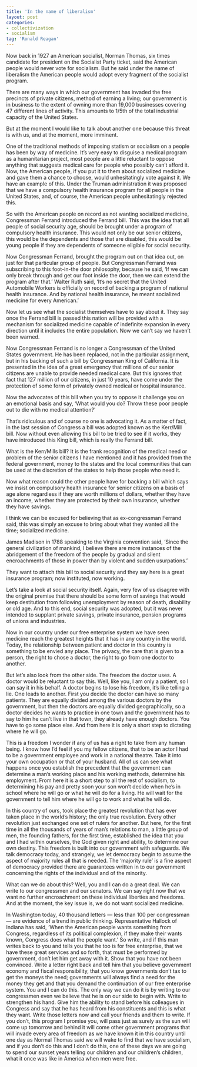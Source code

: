 ```yaml
---
title: 'In the name of liberalism'
layout: post
categories:
- collectivization
- socialism
tag: 'Ronald Reagan'
---
```


Now back in 1927 an American socialist, Norman Thomas, six times candidate for president on the Socialist Party ticket, said the American people would never vote for socialism. But he said under the name of liberalism the American people would adopt every fragment of the socialist program.

There are many ways in which our government has invaded the free precincts of private citizens, method of earning a living; our government is in business to the extent of owning more than 19,000 businesses covering 47 different lines of activity. This amounts to 1/5th of the total industrial capacity of the United States.

But at the moment I would like to talk about another one because this threat is with us, and at the moment, more imminent.

One of the traditional methods of imposing statism or socialism on a people has been by way of medicine. It’s very easy to disguise a medical program as a humanitarian project, most people are a little reluctant to oppose anything that suggests medical care for people who possibly can’t afford it. Now, the American people, if you put it to them about socialized medicine and gave them a chance to choose, would unhesitatingly vote against it. We have an example of this. Under the Truman administration it was proposed that we have a compulsory health insurance program for all people in the United States, and, of course, the American people unhesitatingly rejected this.

So with the American people on record as not wanting socialized medicine, Congressman Ferrand introduced the Ferrand bill. This was the idea that all people of social security age, should be brought under a program of compulsory health insurance. This would not only be our senior citizens, this would be the dependents and those that are disabled, this would be young people if they are dependents of someone eligible for social security.

Now Congressman Ferrand, brought the program out on that idea out, on just for that particular group of people. But Congressman Ferrand was subscribing to this foot-in-the door philosophy, because he said, ‘If we can only break through and get our foot inside the door, then we can extend the program after that.’ Walter Ruth said, ‘It’s no secret that the United Automobile Workers is officially on record of backing a program of national health insurance. And by national health insurance, he meant socialized medicine for every American.’

Now let us see what the socialist themselves have to say about it. They say once the Ferrand bill is passed this nation will be provided with a mechanism for socialized medicine capable of indefinite expansion in every direction until it includes the entire population. Now we can’t say we haven’t been warned.

Now Congressman Ferrand is no longer a Congressman of the United States government. He has been replaced, not in the particular assignment, but in his backing of such a bill by Congressman King of California. It is presented in the idea of a great emergency that millions of our senior citizens are unable to provide needed medical care. But this ignores that fact that 127 million of our citizens, in just 10 years, have come under the protection of some form of privately owned medical or hospital insurance.

Now the advocates of this bill when you try to oppose it challenge you on an emotional basis and say, ‘What would you do? Throw these poor people out to die with no medical attention?’

That’s ridiculous and of course no one is advocating it. As a matter of fact, in the last session of Congress a bill was adopted known as the Kerr/Mill bill. Now without even allowing this bill to be tried to see if it works, they have introduced this King bill, which is really the Ferrand bill.

What is the Kerr/Mills bill? It is the frank recognition of the medical need or problem of the senior citizens I have mentioned and it has provided from the federal government, money to the states and the local communities that can be used at the discretion of the states to help those people who need it.

Now what reason could the other people have for backing a bill which says we insist on compulsory health insurance for senior citizens on a basis of age alone regardless if they are worth millions of dollars, whether they have an income, whether they are protected by their own insurance, whether they have savings.

I think we can be excused for believing that as ex-congressman Ferrand said, this was simply an excuse to bring about what they wanted all the time; socialized medicine.

James Madison in 1788 speaking to the Virginia convention said, ‘Since the general civilization of mankind, I believe there are more instances of the abridgement of the freedom of the people by gradual and silent encroachments of those in power than by violent and sudden usurpations.’

They want to attach this bill to social security and they say here is a great insurance program; now instituted, now working.

Let’s take a look at social security itself. Again, very few of us disagree with the original premise that there should be some form of savings that would keep destitution from following unemployment by reason of death, disability or old age. And to this end, social security was adopted, but it was never intended to supplant private savings, private insurance, pension programs of unions and industries.

Now in our country under our free enterprise system we have seen medicine reach the greatest heights that it has in any country in the world. Today, the relationship between patient and doctor in this country is something to be envied any place. The privacy, the care that is given to a person, the right to chose a doctor, the right to go from one doctor to another.

But let’s also look from the other side. The freedom the doctor uses. A doctor would be reluctant to say this. Well, like you, I am only a patient, so I can say it in his behalf. A doctor begins to lose his freedom, it’s like telling a lie. One leads to another. First you decide the doctor can have so many patients. They are equally divided among the various doctors by the government, but then the doctors are equally divided geographically, so a doctor decides he wants to practice in one town and the government has to say to him he can’t live in that town, they already have enough doctors. You have to go some place else. And from here it is only a short step to dictating where he will go.

This is a freedom I wonder if any of us has a right to take from any human being. I know how I’d feel if you my fellow citizens, that to be an actor I had to be a government employee and work in a national theatre. Take it into your own occupation or that of your husband. All of us can see what happens once you establish the precedent that the government can determine a man’s working place and his working methods, determine his employment. From here it is a short step to all the rest of socialism, to determining his pay and pretty soon your son won’t decide when he’s in school where he will go or what he will do for a living. He will wait for the government to tell him where he will go to work and what he will do.

In this country of ours, took place the greatest revolution that has ever taken place in the world’s history; the only true revolution. Every other revolution just exchanged one set of rulers for another. But here, for the first time in all the thousands of years of man’s relations to man, a little group of men, the founding fathers, for the first time, established the idea that you and I had within ourselves, the God given right and ability, to determine our own destiny. This freedom is built into our government with safeguards. We talk democracy today, and strangely, we let democracy begin to assume the aspect of majority rules all that is needed. The ‘majority rule’ is a fine aspect of democracy provided there are guarantees written in to our government concerning the rights of the individual and of the minority.

What can we do about this? Well, you and I can do a great deal. We can write to our congressmen and our senators. We can say right now that we want no further encroachment on these individual liberties and freedoms. And at the moment, the key issue is, we do not want socialized medicine.

In Washington today, 40 thousand letters — less than 100 per congressman — are evidence of a trend in public thinking. Representative Hallock of Indiana has said, ‘When the American people wants something from Congress, regardless of its political complexion, if they make their wants known, Congress does what the people want.’ So write, and if this man writes back to you and tells you that he too is for free enterprise, that we have these great services and so forth, that must be performed by government, don’t let him get away with it. Show that you have not been convinced. Write a letter right back and tell him that you believe government economy and fiscal responsibility, that you know governments don’t tax to get the moneys the need; governments will always find a need for the money they get and that you demand the continuation of our free enterprise system. You and I can do this. The only way we can do it is by writing to our congressmen even we believe that he is on our side to begin with. Write to strengthen his hand. Give him the ability to stand before his colleagues in Congress and say that he has heard from his constituents and this is what they want. Write those letters now and call your friends and them to write. If you don’t, this program I promise you, will pass just as surely as the sun will come up tomorrow and behind it will come other government programs that will invade every area of freedom as we have known it in this country until one day as Normal Thomas said we will wake to find that we have socialism, and if you don’t do this and I don’t do this, one of these days we are going to spend our sunset years telling our children and our children’s children, what it once was like in America when men were free.